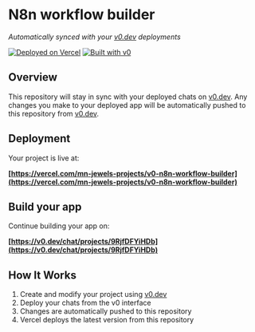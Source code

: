 # N8n workflow builder

*Automatically synced with your [v0.dev](https://v0.dev) deployments*

[![Deployed on Vercel](https://img.shields.io/badge/Deployed%20on-Vercel-black?style=for-the-badge&logo=vercel)](https://vercel.com/mn-jewels-projects/v0-n8n-workflow-builder)
[![Built with v0](https://img.shields.io/badge/Built%20with-v0.dev-black?style=for-the-badge)](https://v0.dev/chat/projects/9RjfDFYiHDb)

## Overview

This repository will stay in sync with your deployed chats on [v0.dev](https://v0.dev).
Any changes you make to your deployed app will be automatically pushed to this repository from [v0.dev](https://v0.dev).

## Deployment

Your project is live at:

**[https://vercel.com/mn-jewels-projects/v0-n8n-workflow-builder](https://vercel.com/mn-jewels-projects/v0-n8n-workflow-builder)**

## Build your app

Continue building your app on:

**[https://v0.dev/chat/projects/9RjfDFYiHDb](https://v0.dev/chat/projects/9RjfDFYiHDb)**

## How It Works

1. Create and modify your project using [v0.dev](https://v0.dev)
2. Deploy your chats from the v0 interface
3. Changes are automatically pushed to this repository
4. Vercel deploys the latest version from this repository